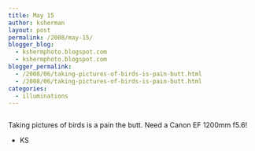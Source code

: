 ```yaml
---
title: May 15
author: ksherman
layout: post
permalink: /2008/may-15/
blogger_blog:
  - kshermphoto.blogspot.com
  - kshermphoto.blogspot.com
blogger_permalink:
  - /2008/06/taking-pictures-of-birds-is-pain-butt.html
  - /2008/06/taking-pictures-of-birds-is-pain-butt.html
categories:
  - illuminations
---
```

<a onblur="try {parent.deselectBloggerImageGracefully();} catch(e) {}" href="http://4.bp.blogspot.com/_HTtVcKQt9f8/SFFCbH8scpI/AAAAAAAAAhg/L0B8usQrTOY/s1600-h/May15-1.jpg"><img style="cursor: pointer;" src="http://4.bp.blogspot.com/_HTtVcKQt9f8/SFFCbH8scpI/AAAAAAAAAhg/L0B8usQrTOY/s400/May15-1.jpg" alt="" id="BLOGGER_PHOTO_ID_5211019277601895058" border="0" /></a>

Taking pictures of birds is a pain the butt. Need a Canon EF 1200mm f5.6!

- KS